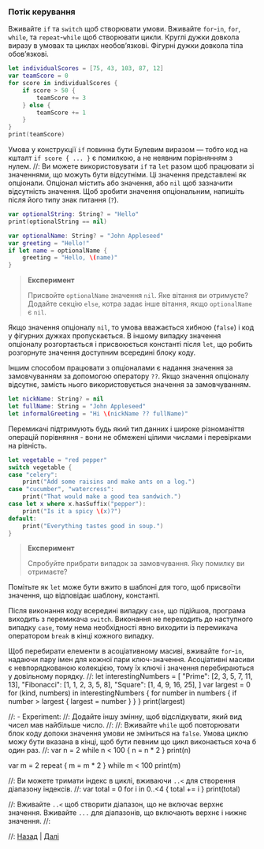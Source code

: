 ### Потік керування

Вживайте `if` та `switch` щоб створювати умови. Вживайте `for`-`in`, `for`, `while`, та `repeat`-`while` щоб створювати цикли. Круглі дужки довкола виразу в умовах та циклах необов’язкові. Фігурні дужки довкола тіла обов’язкові.
```swift
let individualScores = [75, 43, 103, 87, 12]
var teamScore = 0
for score in individualScores {
    if score > 50 {
        teamScore += 3
    } else {
        teamScore += 1
    }
}
print(teamScore)
```
Умова у конструкції `if` повинна бути Булевим виразом — тобто код на кшталт `if score { ... }` є помилкою, а не неявним порівнянням з нулем.
//: Ви можете використовувати `if` та `let` разом щоб працювати зі значеннями, що можуть бути відсутніми. Ці значення представлені як опціонали. Опціонал містить або значення, або `nil` щоб зазначити відсутність значення. Щоб зробити значення опціональним, напишіть після його типу знак питання (`?`).
```swift
var optionalString: String? = "Hello"
print(optionalString == nil)

var optionalName: String? = "John Appleseed"
var greeting = "Hello!"
if let name = optionalName {
    greeting = "Hello, \(name)"
}
```
> **Експеримент**
> 
> Присвойте `optionalName` значення `nil`. Яке вітання ви отримуєте? Додайте секцію `else`, котра задає інше вітання, якщо `optionalName` є `nil`.

Якщо значення опціоналу `nil`, то умова вважається хибною (`false`) і код у фігурних дужках пропускається. В іншому випадку значення опціоналу розгортається і присвоюється константі після `let`, що робить розгорнуте значення доступним всередині блоку коду.

Іншим способом працювати з опціоналами є надання значення за замовчуванням за допомогою оператору `??`. Якщо значення опціоналу відсутнє, замість нього використовується значення за замовчуванням.
```swift
let nickName: String? = nil
let fullName: String = "John Appleseed"
let informalGreeting = "Hi \(nickName ?? fullName)"
```

Перемикачі  підтримують будь який тип данних і широке різноманіття операцій порівняння - вони не обмежені цілими числами і перевірками на рівність.
```swift
let vegetable = "red pepper"
switch vegetable {
case "celery":
    print("Add some raisins and make ants on a log.")
case "cucumber", "watercress":
    print("That would make a good tea sandwich.")
case let x where x.hasSuffix("pepper"):
    print("Is it a spicy \(x)?")
default:
    print("Everything tastes good in soup.")
}
```
> **Експеримент**
> 
> Спробуйте прибрати випадок за замовчування. Яку помилку ви отримаєте?

Помітьте як `let` може бути вжито в шаблоні для того, щоб присвоїти значення, що відповідає шаблону, константі.

Після виконання коду всередині випадку `case`, що підійшов, програма виходить з перемикача `switch`. Виконання не переходить до наступного випадку `case`, тому нема необхідності явно виходити із перемикача оператором `break` в кінці кожного випадку.

Щоб перебирати елементи в асоціативному масиві, вживайте `for`-`in`, надаючи пару імен для кожної пари ключ-значення. Асоціативні масиви є невпорядкованою колекцією, тому їх ключі і значення перебираються у довільному порядку.
//:
let interestingNumbers = [
    "Prime": [2, 3, 5, 7, 11, 13],
    "Fibonacci": [1, 1, 2, 3, 5, 8],
    "Square": [1, 4, 9, 16, 25],
]
var largest = 0
for (kind, numbers) in interestingNumbers {
    for number in numbers {
        if number > largest {
            largest = number
        }
    }
}
print(largest)

//: - Experiment:
//: Додайте іншу змінну, щоб відслідкувати, який вид чисел мав найбільше число.
//:
//: Вживайте `while` щоб повторювати блок коду допоки значення умови не зміниться на `false`. Умова циклю можу бути вказана в кінці, щоб бути певним що цикл виконається хоча б один раз.
//:
var n = 2
while n < 100 {
    n = n * 2
}
print(n)

var m = 2
repeat {
    m = m * 2
} while m < 100
print(m)

//: Ви можете тримати індекс в циклі, вживаючи `..<` для створення діапазону індексів.
//:
var total = 0
for i in 0..<4 {
    total += i
}
print(total)

//: Вживайте `..<` щоб створити діапазон, що не включає верхнє значення. Вживайте `...` для діапазонів, що включають верхнє і нижнє значення.
//:


//: [Назад](@previous) | [Далі](@next)

